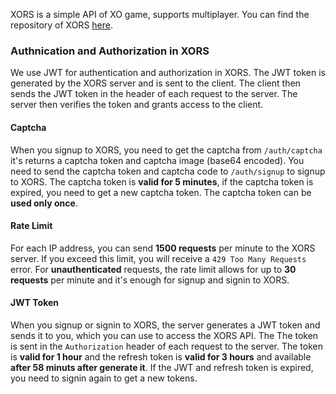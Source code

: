 XORS is a simple API of XO game, supports multiplayer. You can find the repository of XORS [here](https://github.com/TheAwiteb/xors).

### Authnication and Authorization in XORS

We use JWT for authentication and authorization in XORS. The JWT token is generated by the XORS server and is sent to the client. The client then sends the JWT token in the header of each request to the server. The server then verifies the token and grants access to the client.

#### Captcha

When you signup to XORS, you need to get the captcha from `/auth/captcha` it's returns a captcha token and captcha image (base64 encoded). You need to send the captcha token and captcha code to `/auth/signup` to signup to XORS. The captcha token is **valid for 5 minutes**, if the captcha token is expired, you need to get a new captcha token. The captcha token can be **used only once**.

#### Rate Limit

For each IP address, you can send **1500 requests** per minute to the XORS server. If you exceed this limit, you will receive a `429 Too Many Requests` error. For **unauthenticated** requests, the rate limit allows for up to **30 requests** per minute and it's enough for signup and signin to XORS.

<!-- ##### Headers
- `X-RateLimit-Limit`: The maximum number of requests that the consumer is permitted to make per second.
- `X-RateLimit-Remaining`: The number of requests remaining in the current rate limit window.
- `X-RateLimit-Reset`: The time at which the current rate limit window resets in UTC epoch seconds. -->


#### JWT Token

When you signup or signin to XORS, the server generates a JWT token and sends it to you, which you can use to access the XORS API. The The token is sent in the `Authorization` header of each request to the server. The token is **valid for 1 hour** and the refresh token is **valid for 3 hours** and available **after 58 minuts after generate it**. If the JWT and refresh token is expired, you need to signin again to get a new tokens.
